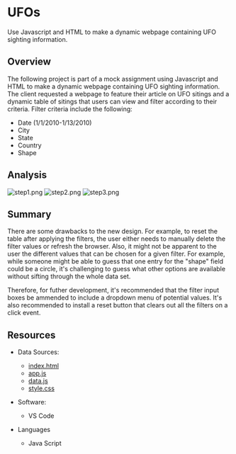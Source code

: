 # UFOs
Use Javascript and HTML to make a dynamic webpage containing UFO sighting information.

## Overview
The following project is part of a mock assignment using Javascript and HTML to make a dynamic webpage containing UFO sighting information. The client requested a webpage to feature their article on UFO sitings and a dynamic table of sitings that users can view and filter according to their criteria. Filter criteria include the following:

- Date (1/1/2010-1/13/2010)
- City
- State
- Country
- Shape
## Analysis
![step1.png]()
![step2.png]()
![step3.png]()
## Summary
There are some drawbacks to the new design. For example, to reset the table after applying the filters, the user either needs to manually delete the filter values or refresh the browser. Also, it might not be apparent to the user the different values that can be chosen for a given filter. For example, while someone might be able to guess that one entry for the "shape" field could be a circle, it's challenging to guess what other options are available without sifting through the whole data set.

Therefore, for futher development, it's recommended that the filter input boxes be ammended to include a dropdown menu of potential values. It's also recommended to install a reset button that clears out all the filters on a click event.

## Resources
- Data Sources:
  - [index.html]()
  - [app.js]()
  - [data.js]()
  - [style.css]()
- Software:
  - VS Code

- Languages
  - Java Script
